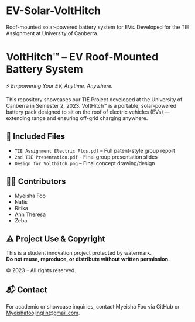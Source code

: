 # EV-Solar-VoltHitch
Roof-mounted solar-powered battery system for EVs. Developed for the TIE Assignment at University of Canberra.
# VoltHitch™ – EV Roof-Mounted Battery System

⚡ *Empowering Your EV, Anytime, Anywhere.*

This repository showcases our TIE Project developed at the University of Canberra in Semester 2, 2023. VoltHitch™ is a portable, solar-powered battery pack designed to sit on the roof of electric vehicles (EVs) — extending range and ensuring off-grid charging anywhere.

## 📁 Included Files

- `TIE Assignment Electric Plus.pdf` – Full patent-style group report  
- `2nd TIE Presentation.pdf` – Final group presentation slides  
- `Design for Volthitch.png` – Final concept drawing/design  

## 👩‍💻 Contributors
- Myeisha Foo 
- Nafis 
- Ritika 
- Ann Theresa 
- Zeba 

## ⚠️ Project Use & Copyright
This is a student innovation project protected by watermark.  
**Do not reuse, reproduce, or distribute without written permission.**

© 2023 – All rights reserved.

## 📬 Contact
For academic or showcase inquiries, contact Myeisha Foo via GitHub or Myeishafoojinglin@gmail.com.
